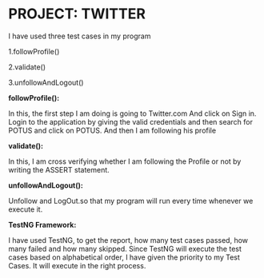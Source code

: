 
# **PROJECT: TWITTER**

I have used three test cases in my program

1.followProfile() 

2.validate()

3.unfollowAndLogout()

**followProfile():**

In this, the first step I am doing is going to Twitter.com And click on Sign in.
Login to the application by giving the valid credentials
and then search for POTUS and click on POTUS. And
then I am following his profile

**validate():**

In this, I am cross verifying whether I am following the Profile or not by writing the ASSERT statement.

**unfollowAndLogout():**

Unfollow and LogOut.so that my program will run every time whenever we execute it.

**TestNG Framework:**

I have used TestNG, to get the report, how many test cases passed, how many failed and how many skipped.
Since TestNG will execute the test cases based on alphabetical order, I have given the priority to my Test Cases.
It will execute in the right process.




